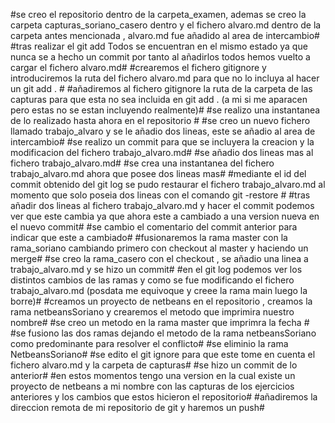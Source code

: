 #se creo el repositorio dentro de la carpeta_examen, ademas se creo la carpeta capturas_soriano_casero dentro y el fichero alvaro.md dentro de la carpeta antes mencionada , alvaro.md fue añadido al area de intercambio#
#tras realizar el git add Todos se encuentran en el mismo estado ya que nunca se a hecho un commit por tanto al añadirlos todos hemos vuelto a cargar el fichero alvaro.md#
#crearemos el fichero gitignore y introduciremos la ruta del fichero alvaro.md para que no lo incluya al hacer un git add . #
#añadiremos al fichero gitignore la ruta de la carpeta de las capturas para que esta no sea incluida en git add . (a mi si me aparacen pero estas no se estan incluyendo realmente)#
#se realizo una instantanea de lo realizado hasta ahora en el repositorio #
#se creo un nuevo fichero llamado trabajo_alvaro y se le añadio dos lineas, este se añadio al area de intercambio#
#se realizo un commit para que se incluyera la creacion y la modificacion del fichero trabajo_alvaro.md#
#se añadio dos lineas mas al fichero trabajo_alvaro.md#
#se crea una instantanea  del fichero trabajo_alvaro.md ahora que posee dos lineas mas#
#mediante el id del commit obtenido del git log se pudo restaurar el fichero trabajo_alvaro.md al momento que solo poseia dos lineas con el comando git -restore #
#tras añadir dos lineas al fichero trabajo_alvaro.md  y hacer el commit podemos ver que este cambia ya que ahora este a cambiado a una version nueva en el nuevo commit#
#se cambio el comentario del commit anterior para indicar que este a cambiado#
#fusionaremos la rama master con la rama_soriano cambiando primero con checkout al master y haciendo un merge#
#se creo la rama_casero con el checkout , se añadio una linea a trabajo_alvaro.md  y se hizo un commit#
#en el git log podemos ver los distintos cambios de las ramas y como se fue modificando el fichero trabajo_alvaro.md (posdata me equivoque y creee la rama main luego la borre)#
#creamos un proyecto de netbeans en el repositorio , creamos la rama netbeansSoriano  y crearemos el metodo que imprimira nuestro nombre#
#se creo un metodo en la rama master que imprimra la fecha #
#se fusiono las dos ramas dejando el metodo de la rama netbeansSoriano como predominante para resolver el conflicto#
#se eliminio la rama NetbeansSoriano#
#se edito el git ignore para que este tome en cuenta el fichero alvaro.md y la carpeta de capturas#
#se hizo un commit de lo anterior#
#en estos momentos tengo una version en la cual existe un proyecto de netbeans a mi nombre con las capturas de los ejercicios anteriores y los cambios que estos hicieron el repositorio#
#añadiremos la direccion remota de mi repositorio de git y haremos un push#

